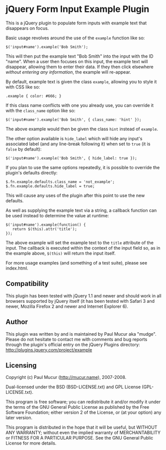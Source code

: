 jQuery Form Input Example Plugin
================================

This is a jQuery plugin to populate form inputs with example text that
disappears on focus.

Basic usage revolves around the use of the `example` function like so:

    $('input#name').example('Bob Smith');

This will then put the example text "Bob Smith" into the input with the ID "name". When a user then focuses on this input, the example text will disappear, allowing them to enter their data. If they then click elsewhere *without entering any information*, the example will re-appear.

By default, example text is given the class `example`, allowing you to style it with CSS like so:

    .example { color: #666; }

If this class name conflicts with one you already use, you can override it with the `class_name` option like so:

    $('input#name').example('Bob Smith', { class_name: 'hint' });

The above example would then be given the class `hint` instead of `example`.

The other option available is `hide_label` which will hide any input's associated label (and any line-break following it) when set to `true` (it is `false` by default):

    $('input#name').example('Bob Smith', { hide_label: true });

If you plan to use the same options repeatedly, it is possible to override the plugin's defaults directly:

    $.fn.example.defaults.class_name = 'not_example';
    $.fn.example.defaults.hide_label = true;

This will cause any uses of the plugin after this point to use the new defaults.

As well as supplying the example text via a string, a callback function can be used instead to determine the value at runtime:

    $('input#name').example(function() {
       return $(this).attr('title'); 
    });
    
The above example will set the example text to the `title` attribute of the input. The callback is executed within the context of the input field so, as in the example above, `$(this)` will return the input itself.

For more usage examples (and something of a test suite), please see index.html.

Compatibility
-------------

This plugin has been tested with jQuery 1.1 and newer and should work in all browsers supported by jQuery itself (it has been tested with Safari 3 and newer, Mozilla Firefox 2 and newer and Internet Explorer 6).

Author
------

This plugin was written by and is maintained by Paul Mucur aka "mudge". Please do not hesitate to contact me with comments and bug reports through the plugin's official entry on the jQuery Plugins directory: http://plugins.jquery.com/project/example

Licensing
---------

Copyright (c) Paul Mucur (http://mucur.name), 2007-2008.

Dual-licensed under the BSD (BSD-LICENSE.txt) and GPL License
(GPL-LICENSE.txt).

This program is free software; you can redistribute it and/or modify
it under the terms of the GNU General Public License as published by
the Free Software Foundation; either version 2 of the License, or
(at your option) any later version.

This program is distributed in the hope that it will be useful,
but WITHOUT ANY WARRANTY; without even the implied warranty of
MERCHANTABILITY or FITNESS FOR A PARTICULAR PURPOSE.  See the
GNU General Public License for more details.